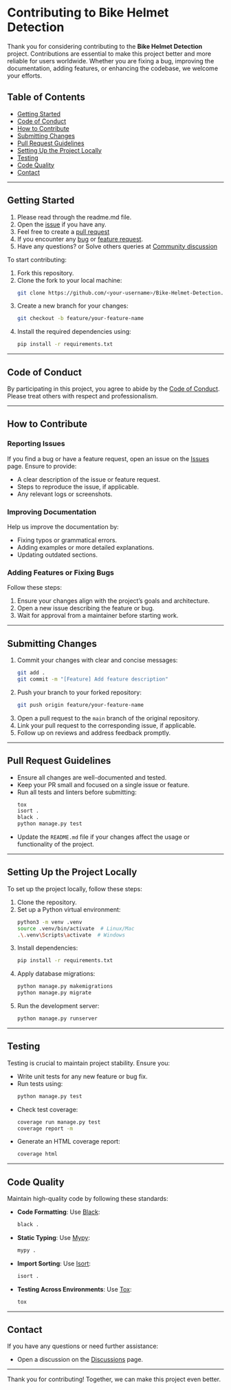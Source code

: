 # Contributing to Bike Helmet Detection

Thank you for considering contributing to the **Bike Helmet Detection** project. Contributions are essential to make this project better and more reliable for users worldwide. Whether you are fixing a bug, improving the documentation, adding features, or enhancing the codebase, we welcome your efforts.

## Table of Contents
- [Getting Started](#getting-started)
- [Code of Conduct](#code-of-conduct)
- [How to Contribute](#how-to-contribute)
- [Submitting Changes](#submitting-changes)
- [Pull Request Guidelines](#pull-request-guidelines)
- [Setting Up the Project Locally](#setting-up-the-project-locally)
- [Testing](#testing)
- [Code Quality](#code-quality)
- [Contact](#contact)

---

## Getting Started

1) Please read through the readme.md file.
2) Open the [issue](https://github.com/Viddesh1/Bike-Helmet-Detection/issues) if you have any.
3) Feel free to create a [pull request](https://github.com/Viddesh1/Bike-Helmet-Detection/pulls)
4) If you encounter any [bug](https://github.com/Viddesh1/Bike-Helmet-Detection/issues/new/choose) or [feature request](https://github.com/Viddesh1/Bike-Helmet-Detection/issues/new/choose).
5) Have any questions? or Solve others queries at [Community discussion](https://github.com/Viddesh1/Bike-Helmet-Detection/discussions)

To start contributing:
1. Fork this repository.
2. Clone the fork to your local machine:
   ```bash
   git clone https://github.com/<your-username>/Bike-Helmet-Detection.git
   ```
3. Create a new branch for your changes:
   ```bash
   git checkout -b feature/your-feature-name
   ```
4. Install the required dependencies using:
   ```bash
   pip install -r requirements.txt
   ```

---

## Code of Conduct

By participating in this project, you agree to abide by the [Code of Conduct](CODE_OF_CONDUCT.md). Please treat others with respect and professionalism.

---

## How to Contribute

### Reporting Issues

If you find a bug or have a feature request, open an issue on the [Issues](https://github.com/Viddesh1/Bike-Helmet-Detection/issues) page. Ensure to provide:
- A clear description of the issue or feature request.
- Steps to reproduce the issue, if applicable.
- Any relevant logs or screenshots.

### Improving Documentation

Help us improve the documentation by:
- Fixing typos or grammatical errors.
- Adding examples or more detailed explanations.
- Updating outdated sections.

### Adding Features or Fixing Bugs

Follow these steps:
1. Ensure your changes align with the project’s goals and architecture.
2. Open a new issue describing the feature or bug.
3. Wait for approval from a maintainer before starting work.

---

## Submitting Changes

1. Commit your changes with clear and concise messages:
   ```bash
   git add .
   git commit -m "[Feature] Add feature description"
   ```
2. Push your branch to your forked repository:
   ```bash
   git push origin feature/your-feature-name
   ```
3. Open a pull request to the `main` branch of the original repository.
4. Link your pull request to the corresponding issue, if applicable.
5. Follow up on reviews and address feedback promptly.

---

## Pull Request Guidelines

- Ensure all changes are well-documented and tested.
- Keep your PR small and focused on a single issue or feature.
- Run all tests and linters before submitting:
  ```bash
  tox
  isort .
  black .
  python manage.py test
  ```
- Update the `README.md` file if your changes affect the usage or functionality of the project.

---

## Setting Up the Project Locally

To set up the project locally, follow these steps:
1. Clone the repository.
2. Set up a Python virtual environment:
   ```bash
   python3 -m venv .venv
   source .venv/bin/activate  # Linux/Mac
   .\.venv\Scripts\activate  # Windows
   ```
3. Install dependencies:
   ```bash
   pip install -r requirements.txt
   ```
4. Apply database migrations:
   ```bash
   python manage.py makemigrations
   python manage.py migrate
   ```
5. Run the development server:
   ```bash
   python manage.py runserver
   ```

---

## Testing

Testing is crucial to maintain project stability. Ensure you:
- Write unit tests for any new feature or bug fix.
- Run tests using:
  ```bash
  python manage.py test
  ```
- Check test coverage:
  ```bash
  coverage run manage.py test
  coverage report -m
  ```
- Generate an HTML coverage report:
  ```bash
  coverage html
  ```

---

## Code Quality

Maintain high-quality code by following these standards:
- **Code Formatting**: Use [Black](https://github.com/psf/black):
  ```bash
  black .
  ```
- **Static Typing**: Use [Mypy](http://mypy-lang.org/):
  ```bash
  mypy .
  ```
- **Import Sorting**: Use [Isort](https://github.com/PyCQA/isort):
  ```bash
  isort .
  ```
- **Testing Across Environments**: Use [Tox](https://tox.readthedocs.io/):
  ```bash
  tox
  ```

---

## Contact

If you have any questions or need further assistance:
- Open a discussion on the [Discussions](https://github.com/Viddesh1/Bike-Helmet-Detection/discussions) page.

---

Thank you for contributing! Together, we can make this project even better.

